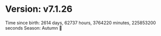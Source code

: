 # Version: v7.1.26
Time since birth: 2614 days, 62737 hours, 3764220 minutes, 225853200 seconds
Season: Autumn 🍁

